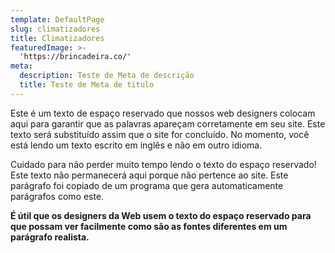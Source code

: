 ```yaml
---
template: DefaultPage
slug: climatizadores
title: Climatizadores
featuredImage: >-
  'https://brincadeira.co/'
meta:
  description: Teste de Meta de descrição
  title: Teste de Meta de título
---
```


Este é um texto de espaço reservado que nossos web designers colocam aqui para garantir que as palavras apareçam corretamente em seu site. Este texto será substituído assim que o site for concluído. No momento, você está lendo um texto escrito em inglês e não em outro idioma.

Cuidado para não perder muito tempo lendo o texto do espaço reservado! Este texto não permanecerá aqui porque não pertence ao site. Este parágrafo foi copiado de um programa que gera automaticamente parágrafos como este.

**É útil que os designers da Web usem o texto do espaço reservado para que possam ver facilmente como são as fontes diferentes em um parágrafo realista.**
